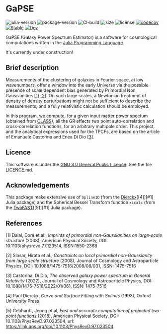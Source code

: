 # GaPSE

![julia-version](https://img.shields.io/badge/julia_version-v1.7-9558B2?style=flat&logo=julia) 
![package-version](https://img.shields.io/github/v/release/cosmofico97/GaPSE?include_prereleases)
![CI-build](https://img.shields.io/github/workflow/status/cosmofico97/GaPSE/Unit%20tests)
![size](https://img.shields.io/github/repo-size/cosmofico97/GaPSE) 
![license]( https://img.shields.io/github/license/cosmofico97/GaPSE)
[![codecov](https://codecov.io/gh/cosmofico97/GaPSE/branch/main/graph/badge.svg?token=67GIZ9RA8Y)](https://codecov.io/gh/cosmofico97/GaPSE)
[![Stable](https://img.shields.io/badge/docs-stable-blue.svg)](https://cosmofico97.github.io/GaPSE/stable) 
[![Dev](https://img.shields.io/badge/docs-dev-blue.svg)](https://cosmofico97.github.io/GaPSE/dev) 

GaPSE (Galaxy Power Spectrum Estimator) is a software for cosmological computations written in the [Julia Programming Language](https://julialang.org).

It's currently under construction! 

## Brief description

Measurements of the clustering of galaxies in Fourier space, at low wavenumbers, offer a window into the early Universe via the possible presence of scale dependent bias generated by Primordial Non Gaussianities [[1]](#1) [[2]](#1).
On such large scales, a Newtonian treatment of density of density perturbations might not be sufficient to describe the measurements, and a fully relativistic calculation should be employed.

In this program, we compute, for a given input matter power spectum (obtained from [CLASS](https://github.com/lesgourg/class_public)), all the GR effects two point auto-correlation and cross-correlation functions, for an arbitrary multipole order.
This project, and the analytical expressions used for the TPCFs, are based on the article of Emanuele Castorina and Enea Di Dio [[3]](#1). 

## Licence

This software is under the [GNU 3.0 General Public Licence](https://www.gnu.org/licenses/gpl-3.0.en.html). See the file [LICENCE.md](./LICENCE.md).



## Acknowledgements

This package make extensive use of `Spline1D` (from the 
[Dierckx](https://github.com/kbarbary/Dierckx.jl)[[4]][#1] Julia package) and the Spherical Bessel Transform function `xicalc` (from the 
[TwoFAST](https://github.com/hsgg/TwoFAST.jl)[[5]][#1] Julia package).


## References
<a id="1">[1]</a> 
Dalal, Doré et al., _Imprints of primordial non-Gaussianities on large-scale structure_ (2008), American Physical Society, DOI: 10.1103/physrevd.77.123514, ISSN:1550-2368

<a id="2">[2]</a> 
Slosar, Hirata et al., _Constraints on local primordial non-Gaussianity from large scale structure_ (2008), Journal of Cosmology and Astroparticle Physics, DOI: 10.1088/1475-7516/2008/08/031, ISSN: 1475-7516

<a id="3">[3]</a> 
Castorina, Di Dio, _The observed galaxy power spectrum in General Relativity_ (2022), Journal of Cosmology and Astroparticle Physics, DOI: 10.1088/1475-7516/2022/01/061, ISSN: 1475-7516

<a id="4">[4]</a>
Paul Dierckx, _Curve and Surface Fitting with Splines_ (1993), Oxford University Press

<a id="5">[5]</a>
Gebhardt, Jeong et al, _Fast and accurate computation of projected two-point functions_ (2018), American Physical Society, DOI: 10.1103/PhysRevD.97.023504, url: https://link.aps.org/doi/10.1103/PhysRevD.97.023504
